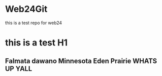# Web24Git
this is a test repo for web24 
# this is a test H1

## Falmata dawano Minnesota Eden Prairie WHATS UP YALL
